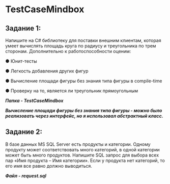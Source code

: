 # TestCaseMindbox

## Задание 1:

Напишите на C# библиотеку для поставки внешним клиентам, которая умеет вычислять площадь круга по радиусу и треугольника по трем сторонам. Дополнительно к работоспособности оценим:

● Юнит-тесты

● Легкость добавления других фигур

● Вычисление площади фигуры без знания типа фигуры в compile-time

● Проверку на то, является ли треугольник прямоугольным

***Папка - TestCaseMindbox***

***Вычисление площади фигуры без знания типа фигуры - можно было реализовать через интерфейс, но я использовал абстрактный класс.***

## Задание 2:

В базе данных MS SQL Server есть продукты и категории. Одному продукту может соответствовать много категорий, в одной категории может быть много продуктов. Напишите SQL запрос для выбора всех пар «Имя продукта – Имя категории». Если у продукта нет категорий, то его имя все равно должно выводиться.

***Файл - request.sql***
